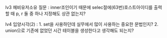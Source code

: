 lv3 헤비유저소유 질문 : inner조인이기 때문에 selec절에(63번)호스트아이디를 출력할 때 p, r 둘 중 하나 지정해도 상관 없는지?

lv4 입양시각(2) : 1. set을 사용하던데 실무에서 많이 사용하는 중요한 문법인지?
                    2. union으로 기존에 없었던 시간 테이블을 생성한다고 생각해도 되는지?

